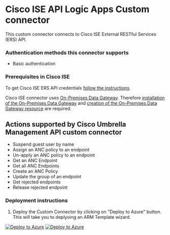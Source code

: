 # Cisco ISE API Logic Apps Custom connector

This custom connector connects to Cisco ISE External RESTful Services (ERS) API.

### Authentication methods this connector supports

* Basic authentication

### Prerequisites in Cisco ISE

To get Cisco ISE ERS API credentials [follow the instructions](https://developer.cisco.com/docs/identity-services-engine/#!setting-up).

Cisco ISE connector uses [On-Premises Data Gateway](https://docs.microsoft.com/data-integration/gateway/service-gateway-onprem). Therefore [installation of the On-Premises Data Gateway](https://docs.microsoft.com/azure/logic-apps/logic-apps-gateway-install) and [creation of the On-Premises Data Gateway resource](https://docs.microsoft.com/azure/logic-apps/logic-apps-gateway-connection#create-azure-gateway-resource) are required.

## Actions supported by Cisco Umbrella Management API custom connector

* Suspend guest user by name
* Assign an ANC policy to an endpoint
* Un-apply an ANC policy to an endpoint
* Get an ANC Endpoint
* Get all ANC Endpoints
* Create an ANC Policy
* Update the group of an endpoint
* Get rejected endpoints
* Release rejected endpoint

### Deployment instructions

1. Deploy the Custom Connector by clicking on "Deploy to Azure" button. This will take you to deplyoing an ARM Template wizard.

[![Deploy to Azure](https://aka.ms/deploytoazurebutton)](https://portal.azure.com/#create/Microsoft.Template/uri/https%3A%2F%2Fraw.githubusercontent.com%2FAzure%2FAzure-Sentinel%2Fmaster%2FSolutions%2FCisco%2520ISE%2FPlaybooks%2FCiscoISEConnector%2Fazuredeploy.json) [![Deploy to Azure](https://aka.ms/deploytoazuregovbutton)](https://portal.azure.us/#create/Microsoft.Template/uri/https%3A%2F%2Fraw.githubusercontent.com%2FAzure%2FAzure-Sentinel%2Fmaster%2FSolutions%2FCisco%2520ISE%2FPlaybooks%2FCiscoISEConnector%2Fazuredeploy.json)
